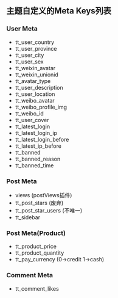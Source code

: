 ## 主题自定义的Meta Keys列表

### User Meta

* tt_user_country
* tt_user_province
* tt_user_city
* tt_user_sex
* tt_weixin_avatar
* tt_weixin_unionid
* tt_avatar_type
* tt_user_description
* tt_user_location
* tt_weibo_avatar
* tt_weibo_profile_img
* tt_weibo_id
* tt_user_cover
* tt_latest_login
* tt_latest_login_ip
* tt_latest_login_before
* tt_latest_ip_before
* tt_banned
* tt_banned_reason
* tt_banned_time

### Post Meta
* views (postViews插件)
* tt_post_stars (废弃)
* tt_post_star_users (不唯一)
* tt_sidebar


### Post Meta(Product)
* tt_product_price
* tt_product_quantity
* tt_pay_currency (0->credit 1->cash)


### Comment Meta
* tt_comment_likes